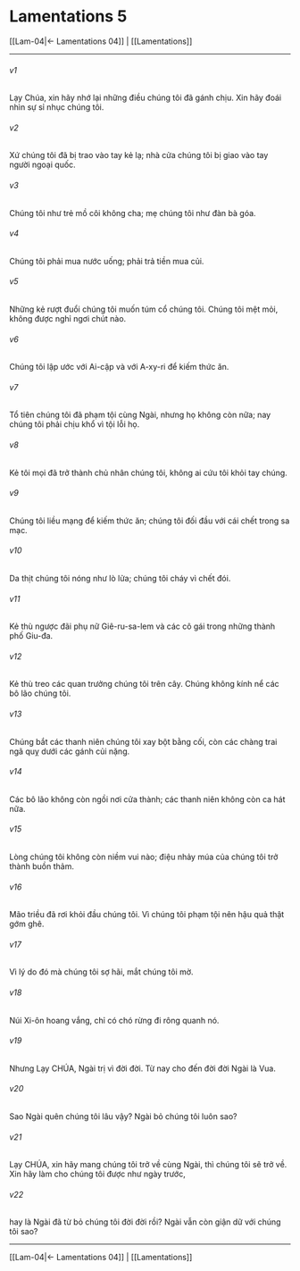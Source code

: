 # Lamentations 5

[[Lam-04|← Lamentations 04]] | [[Lamentations]]
***



###### v1 
Lạy Chúa, xin hãy nhớ lại những điều chúng tôi đã gánh chịu. Xin hãy đoái nhìn sự sỉ nhục chúng tôi. 

###### v2 
Xứ chúng tôi đã bị trao vào tay kẻ lạ; nhà cửa chúng tôi bị giao vào tay người ngoại quốc. 

###### v3 
Chúng tôi như trẻ mồ côi không cha; mẹ chúng tôi như đàn bà góa. 

###### v4 
Chúng tôi phải mua nước uống; phải trả tiền mua củi. 

###### v5 
Những kẻ rượt đuổi chúng tôi muốn túm cổ chúng tôi. Chúng tôi mệt mỏi, không được nghỉ ngơi chút nào. 

###### v6 
Chúng tôi lập ước với Ai-cập và với A-xy-ri để kiếm thức ăn. 

###### v7 
Tổ tiên chúng tôi đã phạm tội cùng Ngài, nhưng họ không còn nữa; nay chúng tôi phải chịu khổ vì tội lỗi họ. 

###### v8 
Kẻ tôi mọi đã trở thành chủ nhân chúng tôi, không ai cứu tôi khỏi tay chúng. 

###### v9 
Chúng tôi liều mạng để kiếm thức ăn; chúng tôi đối đầu với cái chết trong sa mạc. 

###### v10 
Da thịt chúng tôi nóng như lò lửa; chúng tôi cháy vì chết đói. 

###### v11 
Kẻ thù ngược đãi phụ nữ Giê-ru-sa-lem và các cô gái trong những thành phố Giu-đa. 

###### v12 
Kẻ thù treo các quan trưởng chúng tôi trên cây. Chúng không kính nể các bô lão chúng tôi. 

###### v13 
Chúng bắt các thanh niên chúng tôi xay bột bằng cối, còn các chàng trai ngã quỵ dưới các gánh củi nặng. 

###### v14 
Các bô lão không còn ngồi nơi cửa thành; các thanh niên không còn ca hát nữa. 

###### v15 
Lòng chúng tôi không còn niềm vui nào; điệu nhảy múa của chúng tôi trở thành buồn thảm. 

###### v16 
Mão triều đã rơi khỏi đầu chúng tôi. Vì chúng tôi phạm tội nên hậu quả thật gớm ghê. 

###### v17 
Vì lý do đó mà chúng tôi sợ hãi, mắt chúng tôi mờ. 

###### v18 
Núi Xi-ôn hoang vắng, chỉ có chó rừng đi rông quanh nó. 

###### v19 
Nhưng Lạy CHÚA, Ngài trị vì đời đời. Từ nay cho đến đời đời Ngài là Vua. 

###### v20 
Sao Ngài quên chúng tôi lâu vậy? Ngài bỏ chúng tôi luôn sao? 

###### v21 
Lạy CHÚA, xin hãy mang chúng tôi trở về cùng Ngài, thì chúng tôi sẽ trở về. Xin hãy làm cho chúng tôi được như ngày trước, 

###### v22 
hay là Ngài đã từ bỏ chúng tôi đời đời rồi? Ngài vẫn còn giận dữ với chúng tôi sao?

***
[[Lam-04|← Lamentations 04]] | [[Lamentations]]
